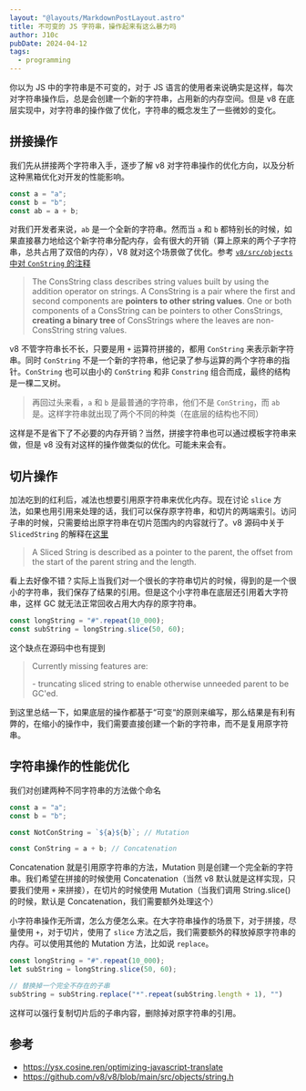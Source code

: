 ```yaml
---
layout: "@layouts/MarkdownPostLayout.astro"
title: 不可变的 JS 字符串，操作起来有这么暴力吗
author: J10c
pubDate: 2024-04-12
tags:
  - programming
---
```

你以为 JS 中的字符串是不可变的，对于 JS 语言的使用者来说确实是这样，每次对字符串操作后，总是会创建一个新的字符串，占用新的内存空间。但是 v8 在底层实现中，对字符串的操作做了优化，字符串的概念发生了一些微妙的变化。

## 拼接操作

我们先从拼接两个字符串入手，逐步了解 v8 对字符串操作的优化方向，以及分析这种黑箱优化对开发的性能影响。

```js
const a = "a";
const b = "b";
const ab = a + b;
```

对我们开发者来说，`ab` 是一个全新的字符串。然而当 `a` 和 `b` 都特别长的时候，如果直接暴力地给这个新字符串分配内存，会有很大的开销（算上原来的两个子字符串，总共占用了双倍的内存），V8 就对这个场景做了优化。参考 [`v8/src/objects` 中对 `ConString` 的注释](https://github.com/v8/v8/blob/6813d83b76b725aaaeace8d377c2b602c6fd3c19/src/objects/string.h#L915-L923)

> The ConsString class describes string values built by using the addition operator on strings. A ConsString is a pair where the first and second components are **pointers to other string values**. One or both components of a ConsString can be pointers to other ConsStrings, **creating a binary tree** of ConsStrings where the leaves are non-ConsString string values.

v8 不管字符串长不长，只要是用 `+` 运算符拼接的，都用 `ConString` 来表示新字符串。同时 `ConString` 不是一个新的字符串，他记录了参与运算的两个字符串的指针。`ConString` 也可以由小的 `ConString` 和非 `Constring` 组合而成，最终的结构是一棵二叉树。

> 再回过头来看，`a` 和 `b` 是最普通的字符串，他们不是 `ConString`，而 `ab` 是。这样字符串就出现了两个不同的种类（在底层的结构也不同）

这样是不是省下了不必要的内存开销？当然，拼接字符串也可以通过模板字符串来做，但是 v8 没有对这样的操作做类似的优化。可能未来会有。

## 切片操作

加法吃到的红利后，减法也想要引用原字符串来优化内存。现在讨论 `slice` 方法，如果也用引用来处理的话，我们可以保存原字符串，和切片的两端索引。访问子串的时候，只需要给出原字符串在切片范围内的内容就行了。v8 源码中关于 `SlicedString` 的解释在[这里](https://github.com/v8/v8/blob/6813d83b76b725aaaeace8d377c2b602c6fd3c19/src/objects/string.h#L1023-L1033)

> A Sliced String is described as a pointer to the parent,
the offset from the start of the parent string and the length.

看上去好像不错？实际上当我们对一个很长的字符串切片的时候，得到的是一个很小的字符串，我们保存了结果的引用。但是这个小字符串在底层还引用着大字符串，这样 GC 就无法正常回收占用大内存的原字符串。

```js
const longString = "#".repeat(10_000);
const subString = longString.slice(50, 60);
```

这个缺点在源码中也有提到

> Currently missing features are:
> 
> \- truncating sliced string to enable otherwise unneeded parent to be GC'ed.

到这里总结一下，如果底层的操作都基于“可变“的原则来编写，那么结果是有利有弊的，在缩小的操作中，我们需要直接创建一个新的字符串，而不是复用原字符串。

## 字符串操作的性能优化

我们对创建两种不同字符串的方法做个命名

```js
const a = "a";
const b = "b";

const NotConString = `${a}${b}`; // Mutation

const ConString = a + b; // Concatenation
```

Concatenation 就是引用原字符串的方法，Mutation 则是创建一个完全新的字符串。我们希望在拼接的时候使用 Concatenation（当然 v8 默认就是这样实现，只要我们使用 `+` 来拼接），在切片的时候使用 Mutation（当我们调用 String.slice() 的时候，默认是 Concatenation，我们需要额外处理这个）

小字符串操作无所谓，怎么方便怎么来。在大字符串操作的场景下，对于拼接，尽量使用 `+`，对于切片，使用了 `slice` 方法之后，我们需要额外的释放掉原字符串的内存。可以使用其他的 Mutation 方法，比如说 `replace`。

```js
const longString = "#".repeat(10_000);
let subString = longString.slice(50, 60);

// 替换掉一个完全不存在的子串
subString = subString.replace("*".repeat(subString.length + 1), "")
```

这样可以强行复制切片后的子串内容，删除掉对原字符串的引用。

## 参考

- https://ysx.cosine.ren/optimizing-javascript-translate
- https://github.com/v8/v8/blob/main/src/objects/string.h
